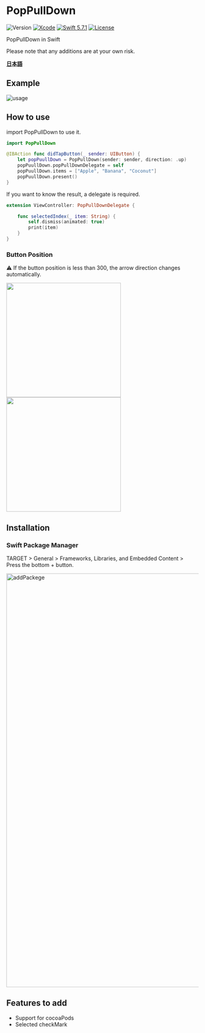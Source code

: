 # PopPullDown

![Version](https://img.shields.io/badge/Version-0.1.0-important)
[![Xcode](https://img.shields.io/badge/Xcode-14.1-blue.svg)](https://developer.apple.com/xcode) 
[![Swift 5.7.1](https://img.shields.io/badge/Swift-5.7.1-blue.svg?style=flat)](https://swift.org/)
[![License](https://img.shields.io/github/license/chanjima/PopPullDOwn)](https://github.com/chanjima/PopPullDown/blob/main/LICENSE)


PopPullDown in Swift

Please note that any additions are at your own risk.

[**日本語**](README_JP.md)

## Example
![usage](https://user-images.githubusercontent.com/120774845/208463212-780de7c1-3057-4ad5-827e-134df7a15ec0.gif)

## How to use

import PopPullDown to use it.

``` viewController.swift
import PopPullDown

@IBAction func didTapButton(_ sender: UIButton) {
    let popPuullDown = PopPullDown(sender: sender, direction: .up)
    popPuullDown.popPullDownDelegate = self
    popPuullDown.items = ["Apple", "Banana", "Coconut"]
    popPuullDown.present()
}
```

If you want to know the result, a delegate is required.

``` viewController.swift
extension ViewController: PopPullDownDelegate {

    func selectedIndex(_ item: String) {
        self.dismiss(animated: true)
        print(item)
    }
}
``` 

### Button Position

⚠️ If the button position is less than 300, the arrow direction changes automatically.

<img width="300" src= https://user-images.githubusercontent.com/120774845/208464691-0b43f471-a10f-4232-aaa4-93378fcd5259.png> <img width="300" src= https://user-images.githubusercontent.com/120774845/208464745-3bb5ae4c-6080-4c51-9993-10098feaaefa.png>

## Installation

### Swift Package Manager 

TARGET > General > Frameworks, Libraries, and Embedded Content > Press the bottom + button.

<img width="1085" alt="addPackege" src="https://user-images.githubusercontent.com/120774845/208467930-2ee53038-3ff7-464b-a1a0-1fee1d46ee36.png">


## Features to add

- Support for cocoaPods
- Selected checkMark
